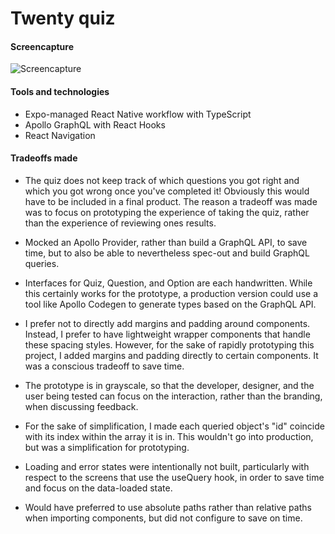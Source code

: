 # Twenty quiz

#### Screencapture
![Screencapture](screencapture.gif)

#### Tools and technologies
- Expo-managed React Native workflow with TypeScript
- Apollo GraphQL with React Hooks
- React Navigation

#### Tradeoffs made
- The quiz does not keep track of which questions you got right and which you got wrong once you've completed it! Obviously this would have to be included in a final product. The reason a tradeoff was made was to focus on prototyping the experience of taking the quiz, rather than the experience of reviewing ones results.

- Mocked an Apollo Provider, rather than build a GraphQL API, to save time, but to also be able to nevertheless spec-out and build GraphQL queries.

- Interfaces for Quiz, Question, and Option are each handwritten. While this certainly works for the prototype, a production version could use a tool like Apollo Codegen to generate types based on the GraphQL API.

- I prefer not to directly add margins and padding around components. Instead, I prefer to have lightweight wrapper components that handle these spacing styles. However, for the sake of rapidly prototyping this project, I added margins and padding directly to certain components. It was a conscious tradeoff to save time.

- The prototype is in grayscale, so that the developer, designer, and the user being tested can focus on the interaction, rather than the branding, when discussing feedback.

- For the sake of simplification, I made each queried object's "id" coincide with its index within the array it is in. This wouldn't go into production, but was a simplification for prototyping.

- Loading and error states were intentionally not built, particularly with respect to the screens that use the useQuery hook, in order to save time and focus on the data-loaded state.

- Would have preferred to use absolute paths rather than relative paths when importing components, but did not configure to save on time.
